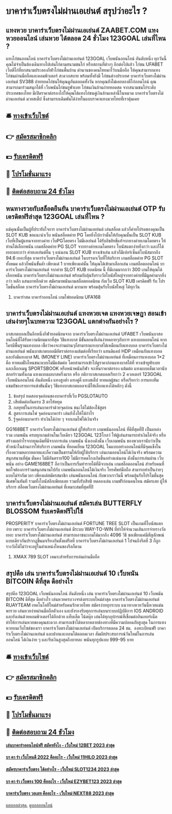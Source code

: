 # บาคาร่าเว็บตรงไม่ผ่านเอเย่นต์ สรุปว่าอะไร ?
## แทงหวย บาคาร่าเว็บตรงไม่ผ่านเอเย่นต์ ZAABET.COM แทงหวยออนไลน์ เล่นหวย ได้ตลอด 24 ชั่วโมง 123GOAL เล่นที่ไหน ?
แทงไก่ชนออนไลน์ บาคาร่าเว็บตรงไม่ผ่านเอเย่นต์ 123GOAL เว็บพนันออนไลน์ อันดับหนึ่ง ทุกวันนี้คุณไม่จำเป็นต้องเดินทางไปเล่นไก่ตามสนามชนไก่ หรือสถานที่ต่างๆ อีกต่อไปแล้ว ไก่ชน UFABET เว็บตีไก่ที่ยกสนามประลองกีฬาไก่ชนพื้นบ้าน ตำนานของคนไทยมาไว้บนมือถือ ให้คุณสามารถแทงไก่ชนผ่านมือถือและคอมพิวเตอร์ สะดวกสบาย พร้อมทั้งยังมี ไก่ชนต่างประเทศ บาคาร่าเว็บตรงไม่ผ่านเอเย่นต์ SV388 ถ่ายทอดไก่ชนให้คุณดูกันตลอดทั้งวัน
หากคุณยังไม่เคยลองตีไก่ออนไลน์ คุณสามารถมาร่วมสนุกได้ที่ เว็บพนันไก่ชนยูฟ่าเบท ไก่ชนเงินล้านถ่ายทอดสด จากสนามชนไก่ระดับประเทศของไทย มีเปิดราคาต่อรองไก่ให้คุณได้แทงไก่ชนคู่เงินล้านเหล่านี้ในหมวด บาคาร่าเว็บตรงไม่ผ่านเอเย่นต์ มวยสเต็ป ซึ่งสามารถเดิมพันได้ง่ายในแบบราคาแทงมวยไทยที่เราคุ้นเคย

## 🛎 [ทางเข้าเว็บไซต์](https://bit.ly/3SdLNi2)
## 👉 [สมัครสมาชิกคลิก](https://bit.ly/3SdLNi2)
## 💵 [รับเครดิตฟรี](https://bit.ly/3dyRKHj)
## 👑 [โปรโมชั่นมาแรง](https://bit.ly/3dyRKHj)
## 📱 [ติดต่อสอบถาม 24 ชัวโมง](https://bit.ly/3dyRKHj)

## หนทางรวยกับสล็อตยืนยัน บาคาร่าเว็บตรงไม่ผ่านเอเย่นต์ OTP รับเครดิตฟรีล่าสุด 123GOAL เล่นที่ไหน ?
แม้คุณนั้นเป็นผู้ที่ประทับใจการ บาคาร่าเว็บตรงไม่ผ่านเอเย่นต์ เล่นสล็อต แล้วก็ค่ายโปรดของคุณเป็น SLOT KUB ขอแนะนำเว็บ พนันสล็อตค่าย PG โดยยิ่งไปกว่านั้นให้กับคุณนั้นเป็น SLOT KUB เว็บที่เป็นผู้แทนจากทางค่าย เว็บPGโดยตรง ไม่มีเอเย่นต์ ได้รับลิขสิทธิ์แท้จากทางค่ายเกมโดยตรง ให้ท่านได้เลือกพนัน เกมสล็อตค่าย PG SLOT จากทางค่ายเกมโดยตรง โบนัสแตกง่ายยิ่งกว่า และก็ได้เยอะแยะกว่า ค่ายเอเย่นต์อื่น ๆ แน่นอน SLOT KUB ทางเข้าเล่น แล้วก็มีเปอร์เซ็นต์โบนัสมากถึง 94.6 เยอะที่สุด บาคาร่าเว็บตรงไม่ผ่านเอเย่นต์ ในบรรดาเว็บที่ให้บริการ เกมสล็อตค่าย PG SLOT ทั้งหมด แล้วก็พนันขั้นต่ำ เพียงแต่ 1 บาทเพียงแค่นั้น ให้คุณได้เข้ามาเลือกเล่น เกมสล็อตออนไลน์ บาคาร่าเว็บตรงไม่ผ่านเอเย่นต์ จากค่าย SLOT KUB ยอดนิยม นี้ ที่มีเกมมากกว่า 300 เกมให้คุณได้เลือกพนัน บาคาร่าเว็บตรงไม่ผ่านเอเย่นต์ พร้อมกับลุ้นรับรางวัลโบนัสใหญ่จากทางค่ายที่มีมูลค่ามากยิ่งกว่า หลัก แสนบาทอีกด้วย สมัครมาพนันเกมสล็อตยอดนิยม กับเว็บ SLOT KUB เครดิตฟรี รับ โปรโมชั่นสล็อต บาคาร่าเว็บตรงไม่ผ่านเอเย่นต์ มากมาย พร้อมลุ้นรับโบนัสใหญ่ ได้ทุกวัน
1. บาคาร่าสด บาคาร่าออนไลน์ เกมไพ่ยอดนิยม UFA168

## บาคาร่าเว็บตรงไม่ผ่านเอเย่นต์ แทงหวยเจต แทงหวยเจษฎา สอนเข้าเล่นง่ายๆในบทความ 123GOAL แตกต่างกันอย่างไร ?
บาสเกตบอลเป็นอีกหนึ่งกีฬายอดนิยมจาก บาคาร่าเว็บตรงไม่ผ่านเอเย่นต์ UFABET เว็บพนันบาสออนไลน์ที่ได้รับความนิยมมากที่สุด วิธีแทงบาส มีขั้นตอนที่เล่นง่ายคลายๆกับการ แทงบอลออนไลน์ หากใครมีพื้นฐานแทงบอล เชื่อว่าคงจะอ่านผ่านๆก็สามารถแทงบาสได้เหมือนกับแทงบอล บาคาร่าเว็บตรงไม่ผ่านเอเย่นต์ พนันบาสเกตบอลมีอัตราต่อรองแต้มต่อที่เรียกว่า แฮนดิแคป HDP เหมือนกับแทงบอล
และยังมีแทงบาส ML (MONEY LINE) บาคาร่าเว็บตรงไม่ผ่านเอเย่นต์ ที่เหมือนการแทงบอล 1×2 คือ ทายผลฝั่งไหนชนะแบบไม่มีแต้มต่อ โดยสามารถเข้าไปดูราคาก่อนแทงบาสได้ที่ ทางเข้ายูฟ่าเบท และเลือกเมนู SPORTSBOOK หรือหน้าพนันกีฬา จะเห็นราคาต่อรอง แต้มต่อ แทงแบบเต็มเวลานับสกอร์รวมทั้งเกม แทงแบบผลบาสครึ่งแรก หรือ กติกาบาสเกตบอลเรียกว่า 2 ควอเตอร์ 123GOAL เว็บพนันออนไลน์ อันดับหนึ่ง แทงสูงต่ำ แทงคู่คี่ แทงสเต็ป ทายผลผู้ชนะ หรือเรียกว่า การแทงทีมแชมป์ของรายการแข่งขันนั้นๆ วิธีแทงบาสเกตบอลจะมีให้เลือกแทงได้หลักๆ ดังนี้
1. ข้อสรุป ทดสอบจุดอ่อนของบาคาร่าที่เว็บ PGSLOTAUTO
2. เสียติดต่อกันครบ 3 ตาให้หยุด
3. กลยุทธ์ในการเล่นบาคาร่าด้วยจุดอ่อน ชนะได้ไม่ต้องใช้สูตร
4. สูตรการเล่นไพ่ จุดอ่อนบาคาร่า เล่นยังไงให้ได้กำไร
5. รู้จุดอ่อนบาคาร่า ทำเงินได้ง่าย ๆ จากเกมไพ่ได้เงินจริง

GG168BET บาคาร่าเว็บตรงไม่ผ่านเอเย่นต์ ผู้ให้บริการ เกมพนันออนไลน์ ที่ดีที่สุดที่ปี เป็นแหล่งรวม เกมพนัน ครบทุกเกมด้านในเว็บเดียว 123GOAL 123โกลว์ ให้ผู้เล่นสามารถทำเงินได้จริง หรือสร้างผลกำไรจากทุนเดิมที่มีจากการเล่น เกมพนัน นั่งเองดังนั้น เว็บเกมพนัน ของพวกเรานับว่าเป็นหัวหน้าในด้านการให้บริการ เกมพนัน ที่ยอดเยี่ยม 123GOAL ในแบบอย่างออนไลน์ที่มีจุดแข็งในเรื่องความหลากหลายและก็ความเป็นธรรมให้กับผู้ใช้บริการ เล่นเกมออนไลน์ได้เงินจริง พร้อมความสนุกสนานที่คุ้ม มั่นคง ไม่มีอันตราย100 ไม่มีการคดโกงเกิดขึ้นอย่างแน่นอน ดังนั้นการเล่นผ่าน เว็บพนัน อย่าง GAME168BET ถือว่าเป็นการเริ่มทำรายได้ที่ดีจากเล่น เกมสล็อตออนไลน์ สำหรับคนที่พอใจต้องการร่วมสนุกสนานไปกับ เกมพนันออนไลน์ได้เงินจริง โทรศัพท์มือถือ สามารถทำเป็นง่ายๆแบบไม่จำกัดเวลา เพียงแต่สมัครสมาชิก เล่นพนันออนไลน์ กับพวกเราวันนี้ พร้อมลุ้นรับโปรโมชั่นสุดพิเศษในทันที รวมทั้งโบนัสอีกเพียบเลย รวมทั้งรับสิทธิ ทดลองเล่น เกมฟรีก่อนคนไหน สมัครเลย ผู้ให้บริการ สล็อตเว็บตรงไม่ผ่านเอเย่นต์ ที่เหมาะสมที่สุดที่ปี

## บาคาร่าเว็บตรงไม่ผ่านเอเย่นต์ สมัครเล่น BUTTERFLY BLOSSOM รับเครดิตฟรีไปใช้
PROSPERITY บาคาร่าเว็บตรงไม่ผ่านเอเย่นต์ FORTUNE TREE SLOT เป็นเกมที่โบนัสแตกง่าย เพราะ บาคาร่าเว็บตรงไม่ผ่านเอเย่นต์ มีระบบ WAY-TO-WIN ที่ทำให้จำนวนเส้นการจ่ายรางวัลเยอะ บาคาร่าเว็บตรงไม่ผ่านเอเย่นต์ สามารถเอาชนะเกมได้มากถึง 4096 วิธี ขอเพียงแค่มีสัญลักษณ์แบบเดียวกันปรากฏขึ้นมาเรียงกันตั้งแต่รีลที่ บาคาร่าเว็บตรงไม่ผ่านเอเย่นต์ 1 ไปจนถึงรีลที่ 3 ก็ถูกรางวัลได้ไม่ว่าจะอยู่ในตำแหน่งไหนของรีลก็ตาม
1. XMAX 789 SLOT เหมาะสำหรับการเล่นผ่านมือถือ

## สรุปคือ เล่น บาคาร่าเว็บตรงไม่ผ่านเอเย่นต์ 10 เว็บพนัน BITCOIN ดีที่สุด ดีอย่างไร
สรุปคือ 123GOAL เว็บพนันออนไลน์ อันดับหนึ่ง เล่น บาคาร่าเว็บตรงไม่ผ่านเอเย่นต์ 10 เว็บพนัน BITCOIN ดีที่สุด ดีอย่างไร เล่นหวยครบวงจรด้งยระบบใหม่ล่าสุด บาคาร่าเว็บตรงไม่ผ่านเอเย่นต์ RUAYTEAM เทคโนโลยีใหม่สำหรับคนรักหวยไทย สมัครง่ายทุกระบบ แนวทางหวยวันนี้หวยแม่นพารวย เล่นหวยง่ายผ่านมือถือตัวเอง และยังรองรับทุกการเล่นบนระบบปฏิบัติการ IOS ANDROID และยังเล่นด้วยคอมพิวเตอร์ได้อีกด้วย แท็บเล็ต โน้ตบุ๊ก เล่นได้ทุกอุปกรณ์ที่เชื่อมต่ออินเทอร์เน็ต ทำให้การเล่นหวยของคุณสะดวก สามารถเข้าได้หลากหลายช่องทางที่มีความปลอดภัยสูงสุด ในการแทงหวยบนเว็บไซต์ของเรา บาคาร่าเว็บตรงไม่ผ่านเอเย่นต์ เปิดบริการตลอด 24 ชม.  ลงทะเบียนฟรี บาคาร่าเว็บตรงไม่ผ่านเอเย่นต์ และฝากและถอนได้ตลอดเวลา สัมผัสประสบการณ์วันใหม่ในการเล่นออนไลน์ ได้เงินง่าย ๆ และรับเงินสูงสุดถึงบาทละ พนันทุกรูปแบบ 999-95 บาท

## 🛎 [ทางเข้าเว็บไซต์](https://bit.ly/3SdLNi2)
## 👉 [สมัครสมาชิกคลิก](https://bit.ly/3SdLNi2)
## 💵 [รับเครดิตฟรี](https://bit.ly/3dyRKHj)
## 👑 [โปรโมชั่นมาแรง](https://bit.ly/3dyRKHj)
## 📱 [ติดต่อสอบถาม 24 ชัวโมง](https://bit.ly/3dyRKHj)

#### [เล่นบาคาร่าออนไลน์ฟรี สมัครยังไง - เว็บใหม่ 12BET 2023 ล่าสุด](https://atom.io/themes/เล่นบาคาร่าออนไลน์ฟรี%20สมัครยังไง%20-%20เว็บใหม่%2012bet%202023%20ล่าสุด)
#### [บา คา ร่า เว็บไหนดี 2022 คืออะไร - เว็บใหม่ 11HILO 2023 ล่าสุด](https://atom.io/themes/บา%20คา%20ร่า%20เว็บไหนดี%202022%20คืออะไร%20-%20เว็บใหม่%2011hilo%202023%20ล่าสุด)
#### [สมัครบาคาร่าเว็บตรง ได้อย่างไร - เว็บใหม่ SLOT1234 2023 ล่าสุด](https://atom.io/themes/สมัครบาคาร่าเว็บตรง%20ได้อย่างไร%20-%20เว็บใหม่%20slot1234%202023%20ล่าสุด)
#### [บา คา ร่า เว็บตรง 100 คืออะไร - เว็บใหม่ EZYBET123 2023 ล่าสุด](https://atom.io/themes/บา%20คา%20ร่า%20เว็บตรง%20100%20คืออะไร%20-%20เว็บใหม่%20ezybet123%202023%20ล่าสุด)
#### [บาคาร่าเว็บตรง วอเลท คืออะไร - เว็บใหม่ NEXT88 2023 ล่าสุด](https://atom.io/themes/บาคาร่าเว็บตรง%20วอเลท%20คืออะไร%20-%20เว็บใหม่%20next88%202023%20ล่าสุด)

[ผลบอลล่าสุด](https://siamsport.tv "ผลบอลล่าสุด"), [ดูบอลออนไลน์](https://siamsport.tv/ดูบอลสด "ดูบอลออนไลน์")